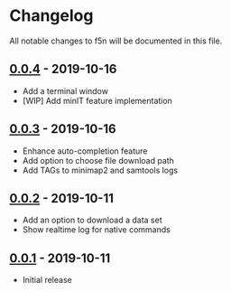 # Changelog
All notable changes to f5n will be documented in this file.

## [0.0.4](https://github.com/SanojPunchihewa/f5n/releases/tag/0.0.4) - 2019-10-16
- Add a terminal window
- [WIP] Add minIT feature implementation

## [0.0.3](https://github.com/SanojPunchihewa/f5n/releases/tag/0.0.3) - 2019-10-16
- Enhance auto-completion feature
- Add option to choose file download path
- Add TAGs to minimap2 and samtools logs

## [0.0.2](https://github.com/SanojPunchihewa/f5n/releases/tag/0.0.2) - 2019-10-11

- Add an option to download a data set
- Show realtime log for native commands

## [0.0.1](https://github.com/SanojPunchihewa/f5n/releases/tag/0.0.1) - 2019-10-11
- Initial release
